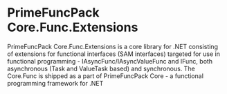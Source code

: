 # PrimeFuncPack Core.Func.Extensions

PrimeFuncPack Core.Func.Extensions is a core library for .NET consisting of extensions for functional interfaces (SAM interfaces) targeted for use in functional programming - IAsyncFunc/IAsyncValueFunc and IFunc, both asynchronous (Task and ValueTask based) and synchronous.
The Core.Func is shipped as a part of PrimeFuncPack Core - a functional programming framework for .NET
